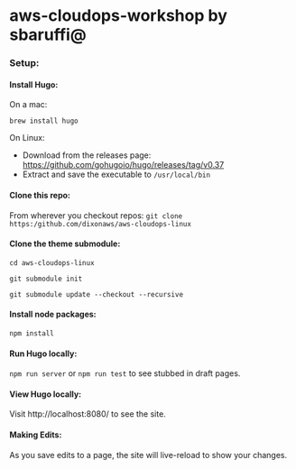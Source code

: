 # aws-cloudops-workshop by sbaruffi@

### Setup:

#### Install Hugo:
On a mac:

`brew install hugo`

On Linux:
  - Download from the releases page: https://github.com/gohugoio/hugo/releases/tag/v0.37
  - Extract and save the executable to `/usr/local/bin`

#### Clone this repo:
From wherever you checkout repos:
`git clone https:/github.com/dixonaws/aws-cloudops-linux`

#### Clone the theme submodule:
`cd aws-cloudops-linux`

`git submodule init`

`git submodule update --checkout --recursive`

#### Install node packages:
`npm install`

#### Run Hugo locally:
`npm run server`
or
`npm run test` to see stubbed in draft pages.

#### View Hugo locally:
Visit http://localhost:8080/ to see the site.

#### Making Edits:
As you save edits to a page, the site will live-reload to show your changes.

